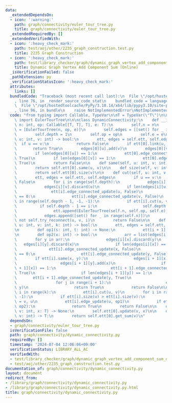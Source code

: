 ```yaml
---
data:
  _extendedDependsOn:
  - icon: ':warning:'
    path: graph/connectivity/euler_tour_tree.py
    title: graph/connectivity/euler_tour_tree.py
  _extendedRequiredBy: []
  _extendedVerifiedWith:
  - icon: ':heavy_check_mark:'
    path: test/aoj/other/2235_graph_construction.test.py
    title: 2235 Graph Construction
  - icon: ':heavy_check_mark:'
    path: test/library_checker/graph/dynamic_graph_vertex_add_component_sum_online.test.py
    title: Dynamic Graph Vertex Add Component Sum (Online)
  _isVerificationFailed: false
  _pathExtension: py
  _verificationStatusIcon: ':heavy_check_mark:'
  attributes:
    links: []
  bundledCode: "Traceback (most recent call last):\n  File \"/opt/hostedtoolcache/PyPy/3.10.14/x64/lib/pypy3.10/site-packages/onlinejudge_verify/documentation/build.py\"\
    , line 76, in _render_source_code_stat\n    bundled_code = language.bundle(\n\
    \  File \"/opt/hostedtoolcache/PyPy/3.10.14/x64/lib/pypy3.10/site-packages/onlinejudge_verify/languages/python.py\"\
    , line 96, in bundle\n    raise NotImplementedError\nNotImplementedError\n"
  code: "from typing import Callable, TypeVar\n\nT = TypeVar(\"T\")\n\nfrom graph.connectivity.euler_tour_tree\
    \ import EulerTourTree\n\n\nclass DynamicConnectivity:\n    def __init__(self,\
    \ n: int, op: Callable[[T, T], T], e: T):\n        self.n = n\n        self.ett\
    \ = [EulerTourTree(n, op, e)]\n        self.edges = [[set() for _ in range(n)]]\n\
    \        self.depth = 1\n        self.op = op\n        self.e = e\n\n    def link(self,\
    \ u: int, v: int) -> bool:\n        ett, edges = self.ett, self.edges\n      \
    \  if u == v:\n            return False\n        if ett[0].link(u, v):\n     \
    \       return True\n        edges[0][u].add(v)\n        edges[0][v].add(u)\n\
    \        if len(edges[0][u]) == 1:\n            ett[0].edge_connected_update(u,\
    \ True)\n        if len(edges[0][v]) == 1:\n            ett[0].edge_connected_update(v,\
    \ True)\n        return False\n\n    def same(self, u: int, v: int) -> bool:\n\
    \        return self.ett[0].same(u, v)\n\n    def size(self, v: int) -> int:\n\
    \        return self.ett[0].size(v)\n\n    def cut(self, u: int, v: int) -> bool:\n\
    \        ett, edges = self.ett, self.edges\n        if u == v:\n            return\
    \ False\n        for i in range(self.depth):\n            edges[i][u].discard(v)\n\
    \            edges[i][v].discard(u)\n            if len(edges[i][u]) == 0:\n \
    \               ett[i].edge_connected_update(u, False)\n            if len(edges[i][v])\
    \ == 0:\n                ett[i].edge_connected_update(v, False)\n        for i\
    \ in range(self.depth - 1, -1, -1):\n            if ett[i].cut(u, v):\n      \
    \          if self.depth - 1 == i:\n                    self.depth += 1\n    \
    \                ett.append(EulerTourTree(self.n, self.op, self.e))\n        \
    \            edges.append([set() for _ in range(self.n)])\n                return\
    \ not self.try_reconnect(u, v, i)\n        return False\n\n    def try_reconnect(self,\
    \ u: int, v: int, k: int) -> bool:\n        ett, edges = self.ett, self.edges\n\
    \n        def op1(s: int, t: int) -> None:\n            ett[i + 1].link(s, t)\n\
    \n        def op2(x: int) -> bool:\n            arr = list(edges[i][x])\n    \
    \        for y in arr:\n                edges[i][x].discard(y)\n             \
    \   edges[i][y].discard(x)\n                if len(edges[i][x]) == 0:\n      \
    \              ett[i].edge_connected_update(x, False)\n                if len(edges[i][y])\
    \ == 0:\n                    ett[i].edge_connected_update(y, False)\n        \
    \        if ett[i].same(x, y):\n                    edges[i + 1][x].add(y)\n \
    \                   edges[i + 1][y].add(x)\n                    if len(edges[i\
    \ + 1][x]) == 1:\n                        ett[i + 1].edge_connected_update(x,\
    \ True)\n                    if len(edges[i + 1][y]) == 1:\n                 \
    \       ett[i + 1].edge_connected_update(y, True)\n                else:\n   \
    \                 for j in range(i + 1):\n                        ett[j].link(x,\
    \ y)\n                    return True\n            return False\n\n        for\
    \ i in range(k):\n            ett[i].cut(u, v)\n        for i in range(k, -1,\
    \ -1):\n            if ett[i].size(u) > ett[i].size(v):\n                u, v\
    \ = v, u\n            ett[i].edge_update(u, op1)\n            if ett[i].try_reconnect(u,\
    \ op2):\n                return True\n        return False\n\n    def update(self,\
    \ v: int, x: T) -> None:\n        self.ett[0].update(v, x)\n\n    def get_sum(self,\
    \ v: int) -> T:\n        return self.ett[0].get_sum(v)\n"
  dependsOn:
  - graph/connectivity/euler_tour_tree.py
  isVerificationFile: false
  path: graph/connectivity/dynamic_connectivity.py
  requiredBy: []
  timestamp: '2024-07-04 12:06:06+09:00'
  verificationStatus: LIBRARY_ALL_AC
  verifiedWith:
  - test/library_checker/graph/dynamic_graph_vertex_add_component_sum_online.test.py
  - test/aoj/other/2235_graph_construction.test.py
documentation_of: graph/connectivity/dynamic_connectivity.py
layout: document
redirect_from:
- /library/graph/connectivity/dynamic_connectivity.py
- /library/graph/connectivity/dynamic_connectivity.py.html
title: graph/connectivity/dynamic_connectivity.py
---
```

